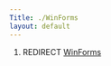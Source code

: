```yaml
---
Title: ./WinForms
layout: default
---
```


1.  REDIRECT [WinForms]({{site.url}}/WinForms "wikilink")
